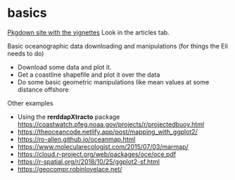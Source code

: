 # basics

[Pkgdown site with the vignettes](https://ocean-satellite-tools.github.io/basics/) Look in the articles tab.

Basic oceanographic data downloading and manipulations (for things the Eli needs to do)

* Download some data and plot it.
* Get a coastline shapefile and plot it over the data
* Do some basic geometric manipulations like mean values at some distance offshore

Other examples

* Using the **rerddapXtracto** package https://coastwatch.pfeg.noaa.gov/projects/r/projectedbuoy.html
* https://theoceancode.netlify.app/post/mapping_with_ggplot2/
* https://ro-allen.github.io/oceanmap.html
* https://www.molecularecologist.com/2015/07/03/marmap/
* https://cloud.r-project.org/web/packages/oce/oce.pdf
* https://r-spatial.org/r/2018/10/25/ggplot2-sf.html
* https://geocompr.robinlovelace.net/

